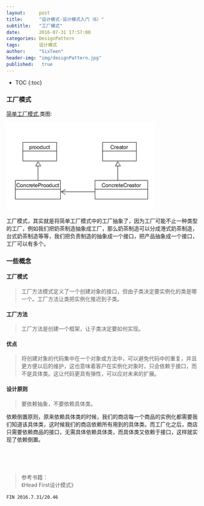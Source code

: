 ```yaml
---
layout:     post
title:      "设计模式-设计模式入门（6）"
subtitle:   "工厂模式"
date:       2016-07-31 17:57:00
categories: DesignPattern
tags:       设计模式
author:     "SixTeen"
header-img: "img/designPattern.jpg"
published:   true
---
```


* TOC
{:toc}

### 工厂模式

[简单工厂模式](/designpattern/design_pattern_5),类图:

![](/img/unity3d/daylearning/7.28/class.png)

工厂模式，其实就是将简单工厂模式中的工厂抽象了，因为工厂可能不止一种类型的工厂，例如我们把奶茶制造抽象成工厂，那么奶茶制造可以分成港式奶茶制造，台式奶茶制造等等，我们把负责制造的抽象成一个接口，把产品抽象成一个接口，工厂可以有多个。

### 一些概念

#### 工厂模式

> 工厂方法模式定义了一个创建对象的接口，但由子类决定要实例化的类是哪一个。工厂方法让类把实例化推迟到子类。

#### 工厂方法

> 工厂方法是创建一个框架，让子类决定要如何实现。

#### 优点

> 将创建对象的代码集中在一个对象或方法中，可以避免代码中的重复，并且更方便以后的维护，这也意味着客户在实例化对象时，只会依赖于接口，而不是具体类。这让代码更具有弹性，可以应对未来的扩展。

#### 设计原则

> 要依赖抽象，不要依赖具体类。

依赖倒置原则，原来依赖具体类的时候，我们的商店每一个商品的实例化都需要我们知道该具体类，这时候我们的商店依赖所有用到的具体类。而工厂化之后，商店只需要依赖商品的接口，无需具体依赖具体类，而具体类又依赖于接口，这样就实现了依赖倒置。


<br/><br/><br/>

>参考书籍：<br/>《Head First设计模式》

    FIN 2016.7.31/20.46
